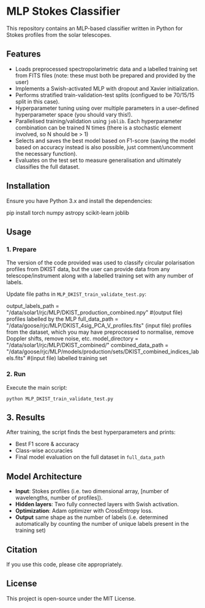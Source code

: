 
# MLP Stokes Classifier

This repository contains an MLP-based classifier written in Python for Stokes profiles from the solar telescopes. 

## Features
- Loads preprocessed spectropolarimetric data and a labelled training set from FITS files (note: these must both be prepared and provided by the user)
- Implements a Swish-activated MLP with dropout and Xavier initialization.
- Performs stratified train-validation-test splits (configued to be 70/15/15 split in this case).
- Hyperparameter tuning using over multiple parameters in a user-defined hyperparameter space (you should vary this!).
- Parallelised training/validation using `joblib`. Each hyperparameter combination can be trained N times (there is a stochastic element involved, so N should be > 1)
- Selects and saves the best model based on F1-score (saving the model based on accuracy instead is also possible, just comment/uncomment the necessary function).
- Evaluates on the test set to measure generalisation and ultimately classifies the full dataset.

## Installation
Ensure you have Python 3.x and install the dependencies:

pip install torch numpy astropy scikit-learn joblib


## Usage
### 1. **Prepare**
The version of the code provided was used to classify circular polarisation profiles from DKIST data, but the user can provide data from any telescope/instrument along with a labelled training set with any number of labels.

Update file paths in `MLP_DKIST_train_validate_test.py`:

output_labels_path = "/data/solar1/rjc/MLP/DKIST_production_combined.npy" #(output file) profiles labelled by the MLP
full_data_path = "/data/goose/rjc/MLP/DKIST_4sig_PCA_V_profiles.fits" (input file) profiles from the dataset, which you may have preprocessed to normalise, remove Doppler shifts, remove noise, etc.
model_directory = "/data/solar1/rjc/MLP/DKIST_combined/"
combined_data_path = "/data/goose/rjc/MLP/models/production/sets/DKIST_combined_indices_labels.fits" #(input file) labelled training set

### 2. **Run**
Execute the main script:

`python MLP_DKIST_train_validate_test.py`

## 3. **Results**
After training, the script finds the best hyperparameters and prints:
- Best F1 score & accuracy
- Class-wise accuracies
- Final model evaluation on the full dataset in `full_data_path`


## Model Architecture
- **Input**: Stokes profiles (i.e. two dimensional array, [number of wavelengths, number of profiles]).
- **Hidden layers**: Two fully connected layers with Swish activation.
- **Optimization**: Adam optimizer with CrossEntropy loss.
- **Output** same shape as the number of labels (i.e. determined automatically by counting the number of unique labels present in the training set)

## Citation
If you use this code, please cite appropriately.

## License
This project is open-source under the MIT License.



